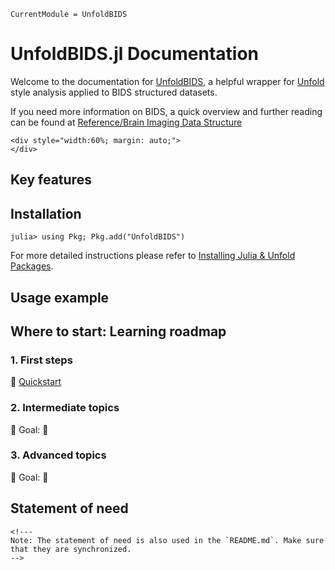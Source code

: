 ```@meta
CurrentModule = UnfoldBIDS
```

# UnfoldBIDS.jl Documentation 

Welcome to the documentation for [UnfoldBIDS](https://github.com/unfoldtoolbox/UnfoldBIDS.jl), a helpful wrapper for [Unfold](https://github.com/unfoldtoolbox/Unfold.jl) style analysis applied to BIDS structured datasets.

If you need more information on BIDS, a quick overview and further reading can be found at [Reference/Brain Imaging Data Structure](./generated/reference/BIDS.md)


```@raw html
<div style="width:60%; margin: auto;">
</div>
```

## Key features


## Installation
```julia-repl
julia> using Pkg; Pkg.add("UnfoldBIDS")
```
For more detailed instructions please refer to [Installing Julia & Unfold Packages](https://unfoldtoolbox.github.io/UnfoldDocs/main/installation/).


## Usage example


## Where to start: Learning roadmap
### 1. First steps
🔗 [Quickstart](@ref)

### 2. Intermediate topics
📌 Goal: 
🔗

### 3. Advanced topics
📌 Goal: 
🔗


## Statement of need


```@raw html
<!---
Note: The statement of need is also used in the `README.md`. Make sure that they are synchronized.
-->
```